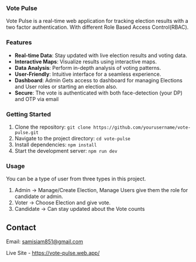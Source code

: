 ### Vote Pulse

Vote Pulse is a real-time web application for tracking election results with a two factor authentication.
With different Role Based Access Control(RBAC).


### Features

- **Real-time Data**: Stay updated with live election results and voting data.
- **Interactive Maps**: Visualize results using interactive maps.
- **Data Analysis**: Perform in-depth analysis of voting patterns.
- **User-Friendly**: Intuitive interface for a seamless experience.
- **Dashboard**: Admin Gets access to dashboard for managing Elections and User roles or starting an election also.
- **Secure**: The vote is authenticated with both face-detection (your DP) and OTP via email

### Getting Started

1. Clone the repository: `git clone https://github.com/yourusername/vote-pulse.git`
2. Navigate to the project directory: `cd vote-pulse`
3. Install dependencies: `npm install`
4. Start the development server: `npm run dev`



### Usage
You can be a type of user from three types in this project.
1. Admin -> Manage/Create Election, Manage Users give them the role for candidate or admin.
2. Voter -> Choose Election and give vote.  
3. Candidate -> Can stay updated about the Vote counts






## Contact

Email: [samisiam851@gmail.com](samisiam851@gmail.com)

Live Site - https://vote-pulse.web.app/
